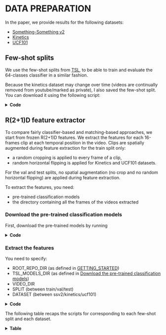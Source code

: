 # DATA PREPARATION

In the paper, we provide results for the following datasets:
* [Something-Something v2](https://developer.qualcomm.com/software/ai-datasets/something-something)
* [Kinetics](https://www.deepmind.com/open-source/kinetics)
* [UCF101](https://www.crcv.ucf.edu/data/UCF101.php)

## Few-shot splits
We use the few-shot splits from 
[TSL](https://github.com/xianyongqin/few-shot-video-classification/data), to be able to train and
evaluate the 64-classes classifier in a similar fashion.

Because the kinetics dataset may change over time (videos are continually removed from 
youtube/marked as private), I also saved the few-shot split. You can download it using the following 
script:

<details>
  <summary> <b> Code </b> </summary>

```
FEW_SHOT_DIR=<your_path>
DATASET=kinetics
FEW_SHOT_DIR/${DATASET}
mkdir ${FEW_SHOT_DIR}
cd ${FEW_SHOT_DIR}

for SPLIT in train val test classification_val
do
    wget http://ptak.felk.cvut.cz/personal/bertrjul/temporal_matching/data/few_shot_splits/kinetics/${SPLIT}.tar.gz
    tar -xzf ${SPLIT}.tar.gz
    rm -r ${SPLIT}.tar.gz
done
```
</details>


## R(2+1)D feature extractor

To compare fairly classifier-based and matching-based approaches, we start from frozen R(2+1)D 
features. We extract the features for each 16-frames clip at each temporal position in the video.
Clips are spatially augmented during feature extraction for the train split only:
  * a random cropping is applied to every frame of a clip, 
  * random horizontal flipping is applied for Kinetics and UCF101 datasets. 

For the val and test splits, no spatial augmentation (no crop and no random horizontal flipping)
are applied during feature extraction.
  
To extract the features, you need:
* pre-trained classification models
* the directory containing all the frames of the videos extracted

### Download the pre-trained classification models
First, download the pre-trained models by running
<details>
  <summary> <b> Code </b> </summary>

```
TSL_MODELS_DIR=<your_path>

wget http://ptak.felk.cvut.cz/personal/bertrjul/temporal_matching/models/classification_pretraining/r21d34_pretrained_sports1m_trained_kinetics.pth
wget http://ptak.felk.cvut.cz/personal/bertrjul/temporal_matching/models/classification_pretraining/r21d34_pretrained_sports1m_trained_ssv2_no_hf.pth
wget http://ptak.felk.cvut.cz/personal/bertrjul/temporal_matching/models/classification_pretraining/r21d34_pretrained_sports1m_trained_ucf101.pth
```
</details>


### Extract the features
You need to specify:
* ROOT_REPO_DIR (as defined in [GETTING_STARTED](https://github.com/jbertrand89/temporal_matching/blob/main/GETTING_STARTED.md))
* TSL_MODELS_DIR (as defined in [Download the pre-trained classification models](#download-the-pre-trained-classification-models))
* VIDEO_DIR
* SPLIT (between train/val/test)
* DATASET (between ssv2/kinetics/ucf101)

<details>
  <summary> <b> Code </b> </summary>

```
ROOT_REPO_DIR=<your_repo_dir>
TSL_MODELS_DIR=<your_path>
VIDEO_DIR=<your_path>  # input video frames directory
FEATURE_DIR=<your_path>  # output feature directory
SPLIT=test
DATASET=kinetics

LOG_DIR=${ROOT_REPO_DIR}/feature_extraction_logs
mkdir ${LOG_DIR}
PRETRAIN_DIR=${TSL_MODELS_DIR}/r21d34_pretrained_sports1m_trained_kinetics.pth

TEMPORAL_MATCHING_REPO_DIR=${ROOT_REPO_DIR}/temporal_matching
cd ${TEMPORAL_MATCHING_REPO_DIR}
source ENV/bin/activate

python -u feature_extraction.py \
--input_dataset_dir ${VIDEO_DIR} \
--output_dataset_dir ${FEATURE_DIR} \
--log_dir ${LOG_DIR} \
--dataset ${DATASET} \
--split ${SPLIT} \
--manual_seed 5 \
--pretrain_path ${PRETRAIN_DIR} \
--n_threads 16 \
--r2plus1d_n_classes_pretrain 64 
```
</details>

The following table recaps the scripts for corresponding to each few-shot split and each dataset.
<details>
  <summary> <b> Table </b> </summary>

<table>
  <thead>
    <tr style="text-align: right;">
      <th>Dataset</th>
      <th>script train</th>
      <th>script val</th>
      <th>script test </th>
    </tr>
  </thead>
  <tbody>
    <tr>
      <th>ssv2</th>
      <td><a href="http://ptak.felk.cvut.cz/personal/bertrjul/temporal_matching/scripts/feature_extraction/ssv2/extract_feature_train.sh">script_train</a></td>
      <td><a href="http://ptak.felk.cvut.cz/personal/bertrjul/temporal_matching/scripts/feature_extraction/ssv2/extract_feature_val.sh">script_val</a></td>
      <td><a href="http://ptak.felk.cvut.cz/personal/bertrjul/temporal_matching/scripts/feature_extraction/ssv2/extract_feature_test.sh">script_test</a></td>
    </tr>
    <tr>
      <th>kinetics</th>
      <td><a href="http://ptak.felk.cvut.cz/personal/bertrjul/temporal_matching/scripts/feature_extraction/kinetics/extract_feature_train.sh">script_train</a></td>
      <td><a href="http://ptak.felk.cvut.cz/personal/bertrjul/temporal_matching/scripts/feature_extraction/kinetics/extract_feature_val.sh">script_val</a></td>
      <td><a href="http://ptak.felk.cvut.cz/personal/bertrjul/temporal_matching/scripts/feature_extraction/kinetics/extract_feature_test.sh">script_test</a></td>
    </tr>
    <tr>
      <th>ucf101</th>
            <td><a href="http://ptak.felk.cvut.cz/personal/bertrjul/temporal_matching/scripts/feature_extraction/ucf101/extract_feature_train.sh">script_train</a></td>
      <td><a href="http://ptak.felk.cvut.cz/personal/bertrjul/temporal_matching/scripts/feature_extraction/ucf101/extract_feature_val.sh">script_val</a></td>
      <td><a href="http://ptak.felk.cvut.cz/personal/bertrjul/temporal_matching/scripts/feature_extraction/ucf101/extract_feature_test.sh">script_test</a></td>
    </tr>
  </tbody>
</table>
</details>
